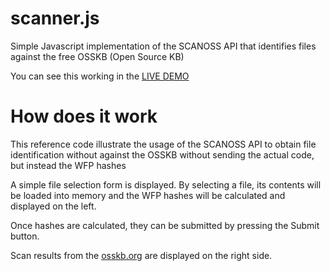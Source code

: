 # scanner.js
Simple Javascript implementation of the SCANOSS API that identifies files against the free OSSKB (Open Source KB)

You can see this working in the [LIVE DEMO](https://osskb.org/scanner.js/index.html)

# How does it work

This reference code illustrate the usage of the SCANOSS API to obtain file identification without against the OSSKB without sending the actual code, but instead the WFP hashes

A simple file selection form is displayed. By selecting a file, its contents will be loaded into memory and the WFP hashes will be calculated and displayed on the left.

Once hashes are calculated, they can be submitted by pressing the Submit button.

Scan results from the [osskb.org](https://osskb.org) are displayed on the right side.
